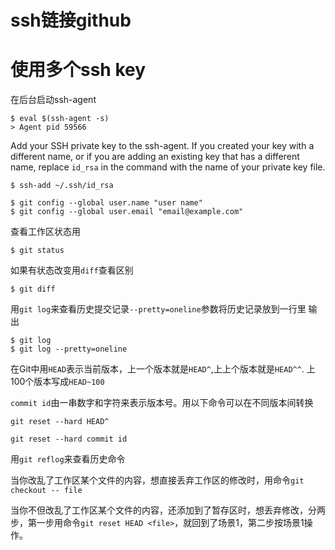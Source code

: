 # ssh链接github

# 使用多个ssh key
在后台启动ssh-agent
```
$ eval $(ssh-agent -s)
> Agent pid 59566
```
Add your SSH private key to the ssh-agent. If you created your key with a different name, or if you are adding an existing key that has a different name, replace `id_rsa` in the command with the name of your private key file.
```
$ ssh-add ~/.ssh/id_rsa
```

```
$ git config --global user.name "user name"
$ git config --global user.email "email@example.com"
```

查看工作区状态用
```
$ git status
```

如果有状态改变用`diff`查看区别
```
$ git diff
```

用`git log`来查看历史提交记录`--pretty=oneline`参数将历史记录放到一行里
输出
```
$ git log
$ git log --pretty=oneline
```

在Git中用`HEAD`表示当前版本，上一个版本就是`HEAD^`,上上个版本就是`HEAD^^`.
上100个版本写成`HEAD~100`

`commit id`由一串数字和字符来表示版本号。用以下命令可以在不同版本间转换
```
git reset --hard HEAD^
```

```
git reset --hard commit id
```

用`git reflog`来查看历史命令


当你改乱了工作区某个文件的内容，想直接丢弃工作区的修改时，用命令`git checkout -- file`

当你不但改乱了工作区某个文件的内容，还添加到了暂存区时，想丢弃修改，分两步，第一步用命令`git reset HEAD <file>`，就回到了场景1，第二步按场景1操作。
